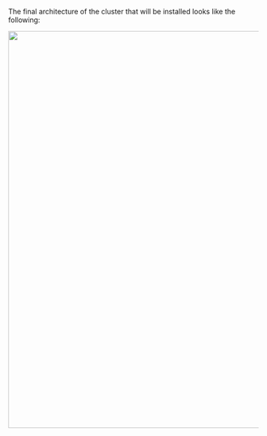 The final architecture of the cluster that will be installed looks like the following:

<img src="https://github.com/MyriamFentanes/katacoda-scenarios/blob/master/rhpam-7-workshop/assets/images/rhpam70-ephimeral-template.png" width="800" />